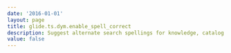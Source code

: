 ```yaml
---
date: '2016-01-01'
layout: page
title: glide.ts.dym.enable_spell_correct
description: Suggest alternate search spellings for knowledge, catalog or global search
value: false
---
```


